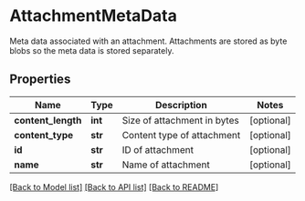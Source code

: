 # AttachmentMetaData

Meta data associated with an attachment. Attachments are stored as byte blobs so the meta data is stored separately.
## Properties
Name | Type | Description | Notes
------------ | ------------- | ------------- | -------------
**content_length** | **int** | Size of attachment in bytes | [optional] 
**content_type** | **str** | Content type of attachment | [optional] 
**id** | **str** | ID of attachment | [optional] 
**name** | **str** | Name of attachment | [optional] 

[[Back to Model list]](../README.md#documentation-for-models) [[Back to API list]](../README.md#documentation-for-api-endpoints) [[Back to README]](../README.md)


